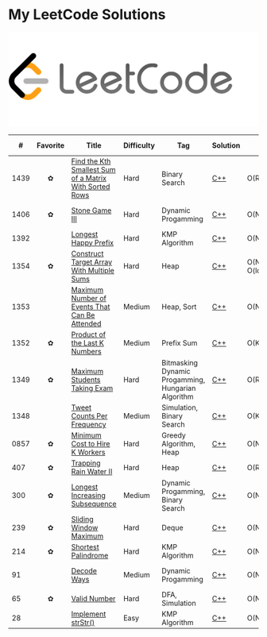 # My LeetCode Solutions  
![cover](cover.png)

| # | Favorite | Title | Difficulty | Tag | Solution | Time | Space | Special Trick |
|---| :------: | ----- | ---------- | --- | -------- | ---- | ----- | ------------- |
|1439|✿|[Find the Kth Smallest Sum of a Matrix With Sorted Rows](https://leetcode.com/problems/find-the-kth-smallest-sum-of-a-matrix-with-sorted-rows/) |Hard|Binary Search|[C++](cpp/1439)|O(RClog(R)log(C))|O(R)||
|1406|✿|[Stone Game III](https://leetcode.com/problems/stone-game-iii/) |Hard|Dynamic Progamming|[C++](cpp/1406)|O(N)|O(1)| **Modulo in DP Array** |
|1392||[Longest Happy Prefix](https://leetcode.com/problems/longest-happy-prefix/) |Hard|KMP Algorithm|[C++](cpp/1392)|O(N)|O(N)||
|1354|✿|[Construct Target Array With Multiple Sums](https://leetcode.com/problems/construct-target-array-with-multiple-sums/) |Hard|Heap|[C++](cpp/1354)|O(N) + O(logDlogN)|O(N)||
|1353||[Maximum Number of Events That Can Be Attended](https://leetcode.com/problems/maximum-number-of-events-that-can-be-attended/) |Medium|Heap, Sort|[C++](cpp/1353)|O(NlogN)|O(N)||
|1352|✿|[Product of the Last K Numbers](https://leetcode.com/problems/product-of-the-last-k-numbers/) |Medium|Prefix Sum|[C++](cpp/1352)|O(K)|O(K)||
|1349|✿|[Maximum Students Taking Exam](https://leetcode.com/problems/maximum-students-taking-exam/) |Hard|Bitmasking Dynamic Progamming, Hungarian Algorithm|[C++](cpp/1349)|O(R^2 * C^2)|O(RC)||
|1348||[Tweet Counts Per Frequency](https://leetcode.com/problems/tweet-counts-per-frequency/) |Medium|Simulation, Binary Search|[C++](cpp/1348)|O(K^2)|O(N)||
|0857|✿|[Minimum Cost to Hire K Workers](https://leetcode.com/problems/minimum-cost-to-hire-k-workers/) |Hard|Greedy Algorithm, Heap|[C++](cpp/857)|O(NlogN)|O(N)||
|407|✿|[Trapping Rain Water II](https://leetcode.com/problems/trapping-rain-water-ii/) |Hard|Heap|[C++](cpp/407)|O(RClog(RC))|O(RC)||
|300|✿|[Longest Increasing Subsequence](https://leetcode.com/problems/longest-increasing-subsequence/) |Medium|Dynamic Progamming, Binary Search|[C++](cpp/300)|O(NlogN)|O(N)||
|239|✿|[Sliding Window Maximum](https://leetcode.com/problems/sliding-window-maximum/) |Hard|Deque|[C++](cpp/239)|O(N)|O(N)||
|214|✿|[Shortest Palindrome](https://leetcode.com/problems/shortest-palindrome/) |Hard|KMP Algorithm|[C++](cpp/214)|O(N)|O(N)||
|91||[Decode Ways](https://leetcode.com/problems/decode-ways/) |Medium|Dynamic Progamming|[C++](cpp/91)|O(N)|O(1)|**Modulo in DP Array**|
|65|✿|[Valid Number](https://leetcode.com/problems/valid-number/) |Hard|DFA, Simulation|[C++](cpp/65)|O(N)|O(1)||
|28||[Implement strStr()](https://leetcode.com/problems/implement-strstr/) |Easy|KMP Algorithm|[C++](cpp/28)|O(N)|O(M)||
